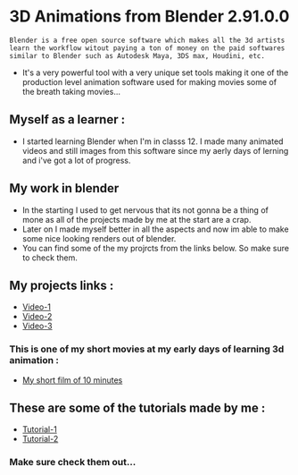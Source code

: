 <!--  Main Heading -->
# 3D Animations from Blender 2.91.0.0


    Blender is a free open source software which makes all the 3d artists learn the workflow witout paying a ton of money on the paid softwares similar to Blender such as Autodesk Maya, 3DS max, Houdini, etc.
* It's a very powerful tool with a very unique set tools making it one of the production level animation software used for making movies some of the breath taking movies...
## Myself as a learner :
* I started learning Blender when I'm in classs 12. I made many animated videos and still images from this software since my aerly days of lerning and i've got a lot of progress.
## My work in blender
* In the starting I used to get nervous that its not gonna be a thing of mone as all of the projects made by me at the start are a crap.
* Later on I made myself better in all the aspects and now im able to make some nice looking renders out of blender.
* You can find some of the my projrcts from the links below. So make sure to check them.

## My projects links :
* [Video-1](https://youtu.be/Z-ScU7pGzog)
* [Video-2](https://youtu.be/joclqPlR9Ho)
* [Video-3](https://youtu.be/QCPu4mYdk40)

### This is one of my short movies at my early days of learning 3d animation : 
* [My short film of 10 minutes](https://youtu.be/Tzzh1rxD-i8)

## These are some of the tutorials made by me :
* [Tutorial-1](https://youtu.be/JX3GP6fjYzY)
* [Tutorial-2](https://youtu.be/JdaqeqOicy0)

### Make sure check them out...